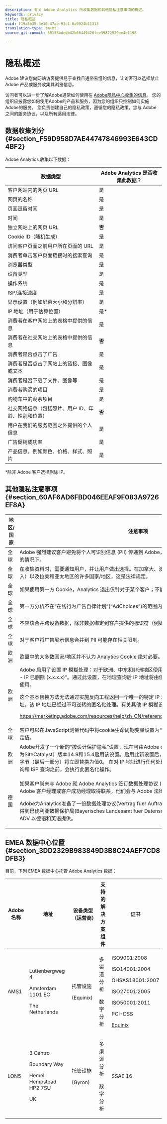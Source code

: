 ```yaml
---
description: 有关 Adobe Analytics 所收集数据和其他隐私注意事项的概述。
keywords: privacy
title: 隐私概述
uuid: f19a8b35-3e10-47ae-93c1-6a9924b11313
translation-type: tm+mt
source-git-commit: 69138bdedb42b66449426fee39822520ee4b1198

---
```



# 隐私概述

Adobe 建议您向网站访客提供易于查找且通俗易懂的信息，让访客可以选择禁止 Adobe 产品或服务收集其浏览信息。

访问者可以进一步了解Adobe通常如何使用在 [Adobe隐私中心收集的信息](https://www.adobe.com/privacy.html)。 您的组织应披露您如何使用Adobe的产品和服务，因为您的组织只控制如何实施Adobe的服务。 您负责创建自己的隐私政策，遵循您的隐私政策，您与 Adobe 之间的服务协议，以及所有适用法律。

## 数据收集划分 {#section_F59D958D7AE44747846993E643CD4BF2}

Adobe Analytics 收集以下数据：

| 数据类型 | Adobe Analytics 是否收集此数据？ |
|---|---|
| 客户网站内的网页 URL | 是 |
| 网页的名称 | 是 |
| 页面逗留时间 | 是 |
| 时间 | 是 |
| 独立网站上的网页 URL | **否** |
| Cookie ID（随机生成） | 是 |
| 访问客户页面之前用户所在页面的 URL | 是 |
| 消费者单击客户页面链接时的搜索查询 | 是 |
| 浏览器类型 | 是 |
| 设备类型 | 是 |
| 操作系统 | 是 |
| ISP/连接速度 | 是 |
| 显示设置（例如屏幕大小和分辨率） | 是 |
| IP 地址（用于估算位置） | 是* |
| 消费者在客户网站上的表格中提供的信息 | 是 |
| 消费者在社交网站上的表格中提供的信息 | **否** |
| 消费者是否点击了广告 | 是 |
| 消费者是否点击了网站上的链接、图像或文本 | 是 |
| 消费者是否下载了文件、图像等 | 是 |
| 消费者购买的项目 | 是 |
| 购物车中的剩余项目 | 是 |
| 社交网络信息（包括照片、用户 ID、年龄、性别和位置） | **否** |
| 用户在我们的服务范围之外提供的个人信息 | 是 |
| 广告促销成功率 | 是 |
| 产品信息，例如颜色、价格、样式、照片 | 是 |

*除非 Adobe 客户选择删除 IP。

## 其他隐私注意事项 {#section_60AF6AD6FBD046EEAF9F083A9726EF8A}

<table id="table_247B425E774F403288233824870D070E"> 
 <thead> 
  <tr> 
   <th colname="col1" class="entry"> 地区/国家 </th> 
   <th colname="col2" class="entry"> 注意事项 </th> 
  </tr> 
 </thead>
 <tbody> 
  <tr> 
   <td colname="col1"> 全球 </td> 
   <td colname="col2"> Adobe 强烈建议客户避免将个人可识别信息 (PII) 传递到 Adobe，特别是在 Analytics 不要求必须提供 PII 的情况下。 </td> 
  </tr> 
  <tr> 
   <td colname="col1"> 全球 </td> 
   <td colname="col2"> 在收集资料时，需要通知用户，并让用户做出选择。在加拿大、澳大利亚、欧盟（一些国家/地区可选择加入）以及拉美和亚太地区的许多国家/地区，这是法律规定。 </td> 
  </tr> 
  <tr> 
   <td colname="col1"> 全球 </td> 
   <td colname="col2"> 如果使用第一方 Cookie，Analytics 退出仅针对于某个客户；不能在 Adobe.com 上使用退出选项。 </td> 
  </tr> 
  <tr> 
   <td colname="col1"> 全球 </td> 
   <td colname="col2"> 第一方分析不在“在线行为广告自律计划”(“AdChoices”)的范围内。 </td> 
  </tr> 
  <tr> 
   <td colname="col1"> 全球 </td> 
   <td colname="col2"> 不应该合并跨设备数据，除非数据绑定到客户提供的标识符（例如哈希用户名）。 </td> 
  </tr> 
  <tr> 
   <td colname="col1"> 全球 </td> 
   <td colname="col2"> 对于客户将广告展示信息合并到 PII 可能存在相关限制。 </td> 
  </tr> 
  <tr> 
   <td colname="col1"> 欧洲 </td> 
   <td colname="col2"> 欧盟中的大多数国家/地区并不认为 Analytics Cookie 绝对必要。 </td> 
  </tr> 
  <tr> 
   <td colname="col1"> 欧洲 </td> 
   <td colname="col2"> Adobe 启用了设置 IP 模糊处理：对于欧洲、中东和非洲地区使用报表包集的所有客户，默认设置为“已启用 - IP 已删除 (x.x.x.x)”。通过此设置，在地理查询后 IP 地址将由值 (x.x.x.x) 完全取代，且不再可作为数据点使用。 <p>这个基本替换方法无法通过实施反向工程返回一个唯一的特定 IP 地址。客户或 Adobe 均无法访问该 IP 地址，该 IP 地址已经过不可逆转的匿名化处理。有关其他 IP 模糊设置的详细信息，请参阅 </p> <p> <a href="https://marketing.adobe.com/resources/help/en_US/reference/index.html#General_Account_Settings"  > https://marketing.adobe.com/resources/help/zh_CN/reference/index.html#General_Account_Settings </a> </p> </td> 
  </tr> 
  <tr> 
   <td colname="col1"> 全球 </td> 
   <td colname="col2"> 客户可以在JavaScript测量代码中将cookie生命周期变量设置为“none”、“session”或以秒为单位的其他指定值。 </td> 
  </tr> 
  <tr> 
   <td colname="col1"> 欧洲 </td> 
   <td colname="col2"> Adobe开发了一个新的“按设计保护隐私”设置，现在可由Adobe clientCare for Adobe Analytics（以前称为SiteCatalyst）版本14.9和15.4启用该设置。启用此新设置后，Adobe收集IP地址后，IP地址的最后八位字节（最后一部分）将立即替换为值0。 在对 IP 地址进行任何处理之前，包括在对 IP 地址进行可选地理查询和 ISP 查询之前，会执行此匿名化操作。 </td> 
  </tr> 
  <tr> 
   <td colname="col1"> 德国 </td> 
   <td colname="col2"> <p>如果客户尚未与 Adobe 就 Adobe Analytics 签订数据处理协议 (Data Processing Agreement)，则应与 Adobe 客户经理或客户成功经理取得联系，他们会与 Adobe 法律部合作，协助签订 DPA。 </p> <p>Adobe为Analytics准备了一份数据处理协议(Vertrag fuer Auftragsdatenverarbeitung - ADV)，该协议已得到巴伐利亚数据保护局(Bayerisches Landesamt fuer Datenschutzaufsicht - BayLDA)的审查和批准。 ADV 以德语和英语提供。 </p> </td> 
  </tr> 
 </tbody> 
</table>

## EMEA 数据中心位置 {#section_3DD2329B983849D3B8C24AEF7CD8DFB3}

目前，下列 EMEA 数据中心托管 Adobe Analytics 数据：

<table id="table_65794B3790FD4B519EE89CF4F4B88314"> 
 <thead> 
  <tr> 
   <th colname="col1" class="entry"> Adobe 名称 </th> 
   <th colname="col2" class="entry"> 地址 </th> 
   <th colname="col3" class="entry"> 设备类型（运营商） </th> 
   <th colname="col4" class="entry"> 支持的解决方案组件 </th> 
   <th colname="col5" class="entry"> 证书 </th> 
  </tr> 
 </thead>
 <tbody> 
  <tr> 
   <td colname="col1"> AMS1 </td> 
   <td colname="col2"> <p>Luttenbergweg 4 </p> <p>Amsterdam 1101 EC </p> <p>The Netherlands </p> </td> 
   <td colname="col3"> <p>托管设施 </p> <p>(Equinix) </p> </td> 
   <td colname="col4"> <p>多渠道分析 </p> <p>数字分析 </p> </td> 
   <td colname="col5"> <p>ISO9001:2008 </p> <p>ISO14001:2004 </p> <p>OHSAS18001:2007 </p> <p>ISO27001:2005 </p> <p>ISO50001:2011 </p> <p>PCI-DSS </p> <p> <a href="https://www.equinix.com/solutions/by-services/colocation/standards-and-compliance/iso-certified-data-centers/#table"  > Equinix </a> </p> </td> 
  </tr> 
  <tr> 
   <td colname="col1"> LON5 </td> 
   <td colname="col2"> <p>3 Centro </p> <p>Boundary Way </p> <p>Hemel Hempstead HP2 7SU </p> <p>UK </p> </td> 
   <td colname="col3"> <p>托管设施 </p> <p>(Gyron) </p> </td> 
   <td colname="col4"> <p>多渠道分析 </p> <p>数字分析 </p> </td> 
   <td colname="col5"> SSAE 16 </td> 
  </tr> 
 </tbody> 
</table>
